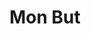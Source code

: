 ---
title : "Mon But"
testimonial_slider:
# slider item loop
- name : ""
  image : "images/backgrounds/bg.gif"
  designation : "Bac +5"
  content : "Mon projet professionnel est de devenir hacker éthique. <br> Assurer la protection des systèmes d'information face à d'éventuelles menaces de piratage. "

# custom style
custom_class: "" 
custom_attributes: "" 
custom_css: ""
---